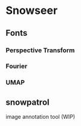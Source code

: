 # Snowseer

## Fonts

### Perspective Transform

### Fourier

### UMAP


## snowpatrol
image annotation tool (WIP)
